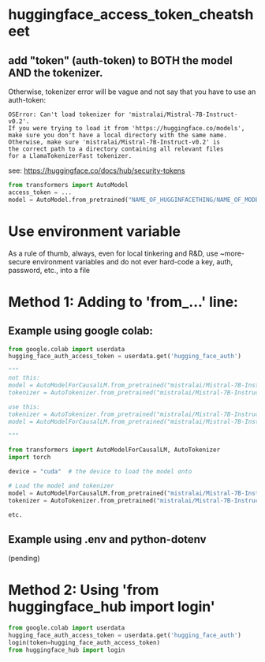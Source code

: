 # huggingface_access_token_cheatsheet

## add "token" (auth-token) to BOTH the model AND the tokenizer.
Otherwise, tokenizer error will be vague and not say that you have to use an auth-token:
```error message
OSError: Can't load tokenizer for 'mistralai/Mistral-7B-Instruct-v0.2'.
If you were trying to load it from 'https://huggingface.co/models',
make sure you don't have a local directory with the same name.
Otherwise, make sure 'mistralai/Mistral-7B-Instruct-v0.2' is
the correct path to a directory containing all relevant files
for a LlamaTokenizerFast tokenizer.
```

see: 
https://huggingface.co/docs/hub/security-tokens

```python
from transformers import AutoModel
access_token = ...
model = AutoModel.from_pretrained("NAME_OF_HUGGINFACETHING/NAME_OF_MODEL", token=access_token)
```

# Use environment variable
As a rule of thumb, always, even for local tinkering and R&D, use ~more-secure environment variables
and do not ever hard-code a key, auth, password, etc., into a file

# Method 1: Adding to 'from_...' line:
## Example using google colab:
```python
from google.colab import userdata
hugging_face_auth_access_token = userdata.get('hugging_face_auth')

"""
not this:
model = AutoModelForCausalLM.from_pretrained("mistralai/Mistral-7B-Instruct-v0.2")
tokenizer = AutoTokenizer.from_pretrained("mistralai/Mistral-7B-Instruct-v0.2")

use this:
tokenizer = AutoTokenizer.from_pretrained("mistralai/Mistral-7B-Instruct-v0.2", token=hugging_face_auth_access_token)
model = AutoModelForCausalLM.from_pretrained("mistralai/Mistral-7B-Instruct-v0.2", token=hugging_face_auth_access_token)

"""

from transformers import AutoModelForCausalLM, AutoTokenizer
import torch

device = "cuda"  # the device to load the model onto

# Load the model and tokenizer
model = AutoModelForCausalLM.from_pretrained("mistralai/Mistral-7B-Instruct-v0.2", token=hugging_face_auth_access_token)
tokenizer = AutoTokenizer.from_pretrained("mistralai/Mistral-7B-Instruct-v0.2", token=hugging_face_auth_access_token)

etc.
```
## Example using .env and python-dotenv
(pending)

# Method 2: Using 'from huggingface_hub import login'
```python
from google.colab import userdata
hugging_face_auth_access_token = userdata.get('hugging_face_auth')
login(token=hugging_face_auth_access_token)
from huggingface_hub import login
```
